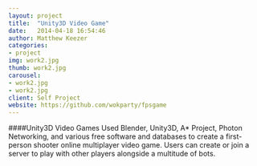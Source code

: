 ```yaml
---
layout: project
title:  "Unity3D Video Game"
date:   2014-04-18 16:54:46
author: Matthew Keezer
categories:
- project
img: work2.jpg
thumb: work2.jpg
carousel:
- work2.jpg
- work2.jpg
client: Self Project
website: https://github.com/wokparty/fpsgame
---
```

####Unity3D Video Games
Used Blender, Unity3D, A* Project, Photon Networking, and various free software and databases to create a first-person shooter online multiplayer video game. Users can create or join a server to play with other players alongside a multitude of bots.